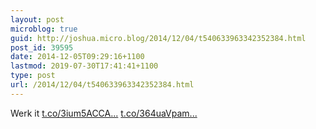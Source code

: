```yaml
---
layout: post
microblog: true
guid: http://joshua.micro.blog/2014/12/04/t540633963342352384.html
post_id: 39595
date: 2014-12-05T09:29:16+1100
lastmod: 2019-07-30T17:41:41+1100
type: post
url: /2014/12/04/t540633963342352384.html
---
```

Werk it [t.co/3ium5ACCA...](http://t.co/3ium5ACCAi) [t.co/364uaVpam...](http://t.co/364uaVpamP)
